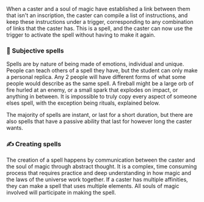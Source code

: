 When a caster and a soul of magic have established a link between them that isn't an inscription, the caster can compile a list of instructions, and keep these instructions under a trigger, corresponding to any combination of links that the caster has. This is a spell, and the caster can now use the trigger to activate the spell without having to make it again. 

### 🧍 Subjective spells
Spells are by nature of being made of emotions, individual and unique. People can teach others of a spell they have, but the student can only make a personal replica. Any 2 people will have different forms of what some people would describe as the same spell. A fireball might be a large orb of fire hurled at an enemy, or a small spark that explodes on impact, or anything in between. It is impossible to truly copy every aspect of someone elses spell, with the exception being rituals, explained below.

The majority of spells are instant, or last for a short duration, but there are also spells that have a passive ability that last for however long the caster wants.

### ✍ Creating spells
The creation of a spell happens by communication between the caster and the soul of magic through abstract thought. It is a complex, time consuming process that requires practice and deep understanding in how magic and the laws of the universe work together. If a caster has multiple affinities, they can make a spell that uses multiple elements. All souls of magic involved will participate in making the spell.